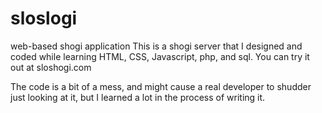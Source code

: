 # sloslogi

web-based shogi application
This is a shogi server that I designed and coded while learning HTML, CSS, Javascript, php, and sql.
You can try it out at sloshogi.com

The code is a bit of a mess, and might cause a real developer to shudder just looking at it, but I learned a lot in the process of writing it.
